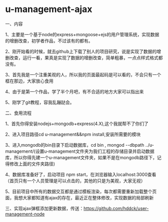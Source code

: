 # u-management-ajax

一、内容

1、主要是一个基于node的express+mongoose+ejs的用户管理系统，实现数据的增删改查，初学者作品，不过该有的都有。

2、刚开始看的时候，就去github上下载了别人的项目研究，说是实现了数据的增删改查，运行一看，果真是实现了数据的增删改查，简单粗暴，一点点样式格式都没有。

3、首先我是一个注重美观的人，所以我的页面最起码是可以看的，不会只有一个框在那边，大家放心食用

4、由于是第一个作品，学了半个月吧，有不合适的地方大家可以指出来

5、刚学了git教程，容我乱蹦跶会。

二、食用流程

1、首先你得安装nodejs+mongodb+express(4.X),这个我就帮不了你们了

2、进入项目路径cd u-management&&npm install,安装所需要的模块

3、进入mongodb的bin目录下启动数据库，cd bin , mongod --dbpath ../u-management/(设置u-management文件夹为我们工程的存储目录并启动数据库，所以你得先建一个u-management文件夹，如果不是在mongodb路径下，记得修改上面的文件夹路径)

4、数据库准备好了，启动项目 npm start，在浏览器输入localhost:3000查看（首页只有一个人员管理是可以点击的，其他的只是为美观，大家无视）

5、目前项目中所有的数据交互都是通过模板渲染，每次都需要重新加载整个页面，我想大家都知道有ajax的存在，最近正在整体修改，实现数据的局部刷新

三、实现ajax弹框添加更新数据，传送：https://github.com/hddck/user-management-node
